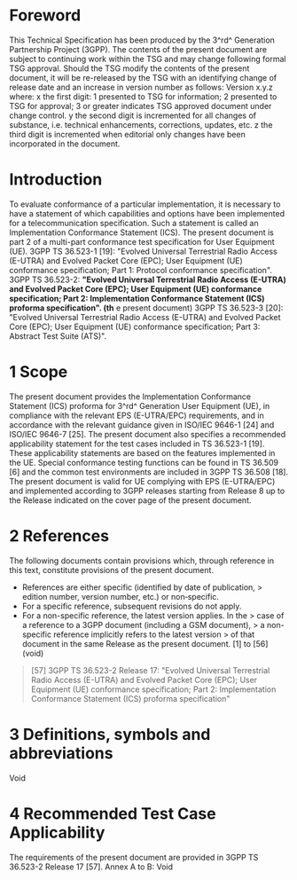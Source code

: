 # Foreword
This Technical Specification has been produced by the 3^rd^ Generation
Partnership Project (3GPP).
The contents of the present document are subject to continuing work within the
TSG and may change following formal TSG approval. Should the TSG modify the
contents of the present document, it will be re-released by the TSG with an
identifying change of release date and an increase in version number as
follows:
Version x.y.z
where:
x the first digit:
1 presented to TSG for information;
2 presented to TSG for approval;
3 or greater indicates TSG approved document under change control.
y the second digit is incremented for all changes of substance, i.e. technical
enhancements, corrections, updates, etc.
z the third digit is incremented when editorial only changes have been
incorporated in the document.
# Introduction
To evaluate conformance of a particular implementation, it is necessary to
have a statement of which capabilities and options have been implemented for a
telecommunication specification. Such a statement is called an Implementation
Conformance Statement (ICS).
The present document is part 2 of a multi-part conformance test specification
for User Equipment (UE).
3GPP TS 36.523-1 [19]: \"Evolved Universal Terrestrial Radio Access (E-UTRA)
and Evolved Packet Core (EPC); User Equipment (UE) conformance specification;
Part 1: Protocol conformance specification\".
3GPP TS 36.523-2: **\"Evolved Universal Terrestrial Radio Access (E-UTRA) and
Evolved Packet Core (EPC); User Equipment (UE) conformance specification; Part
2: Implementation Conformance Statement (ICS) proforma specification\". (th**
e present document)
3GPP TS 36.523-3 [20]: \"Evolved Universal Terrestrial Radio Access (E-UTRA)
and Evolved Packet Core (EPC); User Equipment (UE) conformance specification;
Part 3: Abstract Test Suite (ATS)\".
# 1 Scope
The present document provides the Implementation Conformance Statement (ICS)
proforma for 3^rd^ Generation User Equipment (UE), in compliance with the
relevant EPS (E-UTRA/EPC) requirements, and in accordance with the relevant
guidance given in ISO/IEC 9646-1 [24] and ISO/IEC 9646-7 [25].
The present document also specifies a recommended applicability statement for
the test cases included in TS 36.523-1 [19]. These applicability statements
are based on the features implemented in the UE.
Special conformance testing functions can be found in TS 36.509 [6] and the
common test environments are included in 3GPP TS 36.508 [18].
The present document is valid for UE complying with EPS (E-UTRA/EPC) and
implemented according to 3GPP releases starting from Release 8 up to the
Release indicated on the cover page of the present document.
# 2 References
The following documents contain provisions which, through reference in this
text, constitute provisions of the present document.
  * References are either specific (identified by date of publication, > edition number, version number, etc.) or non‑specific.
  * For a specific reference, subsequent revisions do not apply.
  * For a non-specific reference, the latest version applies. In the > case of a reference to a 3GPP document (including a GSM document), > a non-specific reference implicitly refers to the latest version > of that document in the same Release as the present document.
[1] to [56] (void)
> [57] 3GPP TS 36.523-2 Release 17: \"Evolved Universal Terrestrial Radio
> Access (E-UTRA) and Evolved Packet Core (EPC); User Equipment (UE)
> conformance specification; Part 2: Implementation Conformance Statement
> (ICS) proforma specification\"
# 3 Definitions, symbols and abbreviations
Void
# 4 Recommended Test Case Applicability
The requirements of the present document are provided in 3GPP TS 36.523-2
Release 17 [57].
Annex A to B: Void
#